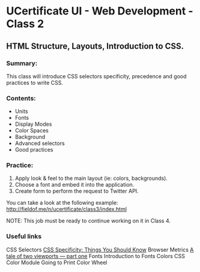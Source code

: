 UCertificate UI - Web Development - Class 2
======================================
## HTML Structure, Layouts, Introduction to CSS.

### Summary:
This class will introduce CSS selectors specificity, precedence and good
practices to write CSS.

### Contents:
- Units
- Fonts
- Display Modes
- Color Spaces
- Background
- Advanced selectors
- Good practices

### Practice:
1. Apply look & feel to the main layout (ie: colors, backgrounds).
2. Choose a font and embed it into the application.
2. Create form to perform the request to Twitter API.

You can take a look at the following example:
http://fieldof.me/n/ucertificate/class3/index.html

NOTE: This job must be ready to continue working on it in Class 4.

### Useful links
CSS Selectors
  [CSS Specificity: Things You Should Know](http://coding.smashingmagazine.com/2007/07/27/css-specificity-things-you-should-know/)
Browser Metrics
  [A tale of two viewports — part one](http://www.quirksmode.org/mobile/viewports.html)
Fonts
	Introduction to Fonts
Colors
	CSS Color Module
	Going to Print
	Color Wheel
